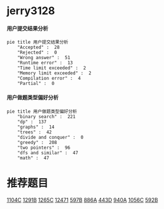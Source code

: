 # jerry3128

<!-- tabs:start -->



#### **用户提交结果分析**

```mermaid
pie title 用户提交结果分析
    "Accepted" :  28
    "Rejected" :  0
    "Wrong answer" :  51
    "Runtime error" :  13
    "Time limit exceeded" :  2
    "Memory limit exceeded" :  2
    "Compilation error" :  4
    "Partial" :  0
```

#### **用户做题类型偏好分析**

```mermaid
pie title 用户做题类型偏好分析
    "binary search" :  221
    "dp" :  137
    "graphs" :  14
    "trees" :  42
    "divide and conquer" :  0
    "greedy" :  208
    "two pointers" :  96
    "dfs and similar" :  47
    "math" :  47
```



<!-- tabs:end -->
# 推荐题目
[1104C](https://codeforces.com/contest/1104/problem/C)
[1291B](https://codeforces.com/contest/1291/problem/B)
[1265C](https://codeforces.com/contest/1265/problem/C)
[12471](https://codeforces.com/contest/1247/problem/1)
[597B](https://codeforces.com/contest/597/problem/B)
[886A](https://codeforces.com/contest/886/problem/A)
[443D](https://codeforces.com/contest/443/problem/D)
[940A](https://codeforces.com/contest/940/problem/A)
[1056C](https://codeforces.com/contest/1056/problem/C)
[592B](https://codeforces.com/contest/592/problem/B)

